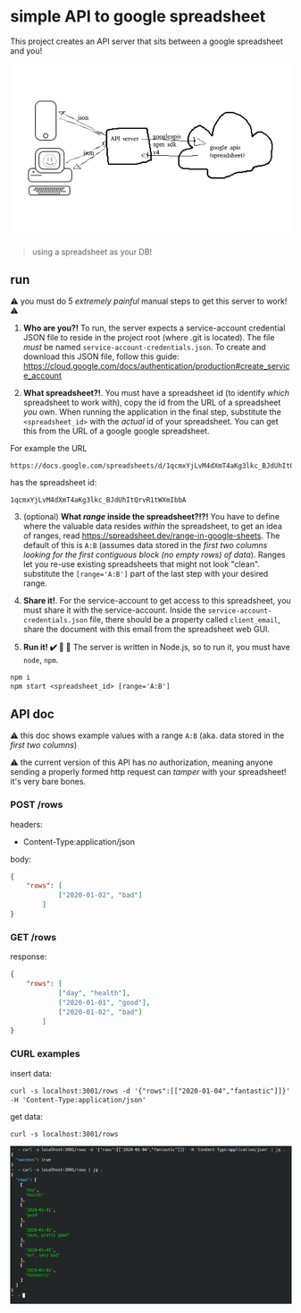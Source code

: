 # simple API to google spreadsheet

This project creates an API server that sits between a google spreadsheet and you!

![image](./README/architecture.png)

> using a spreadsheet as your DB!

## run

:warning: you must do 5 _extremely painful_ manual steps to get this server to work! :warning:

1. **Who are you?!** To run, the server expects a service-account credential JSON file to reside in the project root (where .git is located). The file _must_ be named `service-account-credentials.json`. To create and download this JSON file, follow this guide: https://cloud.google.com/docs/authentication/production#create_service_account

2. **What spreadsheet?!**. You must have a spreadsheet id (to identify _which_ spreadsheet to work with), copy the id from the URL of a spreadsheet _you_ own. When running the application in the final step, substitute the `<spreadsheet_id>` with the _actual_ id of your spreadsheet. You can get this from the URL of a google google spreadsheet.  

For example the URL

```
https://docs.google.com/spreadsheets/d/1qcmxYjLvM4dXmT4aKg3lkc_BJdUhItQrvR1tWXmIbbA/edit
```

has the spreadsheet id:
```
1qcmxYjLvM4dXmT4aKg3lkc_BJdUhItQrvR1tWXmIbbA
```

3. (optional) **What _range_ inside the spreadsheet?!?!** You have to define where the valuable data resides _within_ the spreadsheet, to get an idea of ranges, read https://spreadsheet.dev/range-in-google-sheets. The default of this is `A:B` (assumes data stored in the _first two columns looking for the first contiguous block (no empty rows) of data_). Ranges let you re-use existing spreadsheets that might not look "clean". substitute the `[range='A:B']` part of the last step with your desired range.

4. **Share it!**. For the service-account to get access to this spreadsheet, you must share it with the service-account. Inside the `service-account-credentials.json` file, there should be a property called `client_email`, share the document with this email from the spreadsheet web GUI.

5. **Run it! :heavy_check_mark: :100: :tada:** The server is written in Node.js, so to run it, you must have `node`, `npm`.

```shell
npm i
npm start <spreadsheet_id> [range='A:B']
```


## API doc

:warning: this doc shows example values with a range `A:B` (aka. data stored in the _first two columns_)

:warning: the current version of this API has _no_ authorization, meaning anyone sending a properly formed http request can _tamper_ with your spreadsheet! it's very bare bones.

### POST /rows
headers:

- Content-Type:application/json

body:
```json
{
    "rows": [
            ["2020-01-02", "bad"]
        ]
}
```

### GET /rows

response:
```json
{
    "rows": [
            ["day", "health"],
            ["2020-01-01", "good"],
            ["2020-01-02", "bad"]
        ]
}
```

### CURL examples 

insert data:
```shell
curl -s localhost:3001/rows -d '{"rows":[["2020-01-04","fantastic"]]}' -H 'Content-Type:application/json'
```

get data:
```shell
curl -s localhost:3001/rows
```

![working curl example](./README/working_curl_test.png)